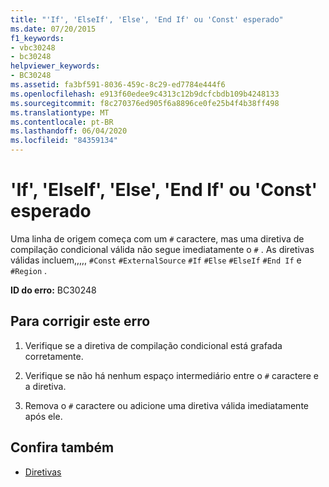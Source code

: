 ```yaml
---
title: "'If', 'ElseIf', 'Else', 'End If' ou 'Const' esperado"
ms.date: 07/20/2015
f1_keywords:
- vbc30248
- bc30248
helpviewer_keywords:
- BC30248
ms.assetid: fa3bf591-8036-459c-8c29-ed7784e444f6
ms.openlocfilehash: e913f60edee9c4313c12b9dcfcbdb109b4248133
ms.sourcegitcommit: f8c270376ed905f6a8896ce0fe25b4f4b38ff498
ms.translationtype: MT
ms.contentlocale: pt-BR
ms.lasthandoff: 06/04/2020
ms.locfileid: "84359134"
---
```

# <a name="if-elseif-else-end-if-or-const-expected"></a>'If', 'ElseIf', 'Else', 'End If' ou 'Const' esperado
Uma linha de origem começa com um `#` caractere, mas uma diretiva de compilação condicional válida não segue imediatamente o `#` . As diretivas válidas incluem,,,,, `#Const` `#ExternalSource` `#If` `#Else` `#ElseIf` `#End If` e `#Region` .  
  
 **ID do erro:** BC30248  
  
## <a name="to-correct-this-error"></a>Para corrigir este erro  
  
1. Verifique se a diretiva de compilação condicional está grafada corretamente.  
  
2. Verifique se não há nenhum espaço intermediário entre o `#` caractere e a diretiva.  
  
3. Remova o `#` caractere ou adicione uma diretiva válida imediatamente após ele.  
  
## <a name="see-also"></a>Confira também

- [Diretivas](../language-reference/directives/index.md)
